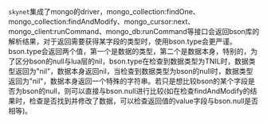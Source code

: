   `skynet`集成了mongo的driver，mongo_collection:findOne、mongo_collection:findAndModify、mongo_cursor:next、mongo_client:runCommand、mongo_db:runCommand等接口会返回bson库的解析结果，对于返回需要获得某字段的类型时，使用bson.type会更严谨。
bson.type会返回两个值，第一个是数据的类型，第二个是数据本身，特别的，为了区分bson的null与lua层的nil，bson.type在检查到数据类型为TNIL时，数据类型返回为"nil"，数据本身返回nil，当检查到数据类型为bson的null时，数据类型返回为"nil"，数据本身返回一个特殊的字符串。若只是想比较bson的某个字段是否为bson的null，则可以直接与bson.null进行比较(如在检查findAndModify的结果时，检查是否找到并修改了数据，可以检查返回值的value字段与bson.null是否相等)。